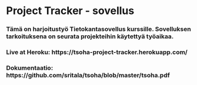 <h1> Project Tracker - sovellus 

<h3> Tämä on harjoitustyö Tietokantasovellus kurssille. Sovelluksen tarkoituksena on seurata projekteihin käytettyä työaikaa. 

<h3> Live at Heroku: https://tsoha-project-tracker.herokuapp.com/
<h3> Dokumentaatio: https://github.com/sritala/tsoha/blob/master/tsoha.pdf
  
